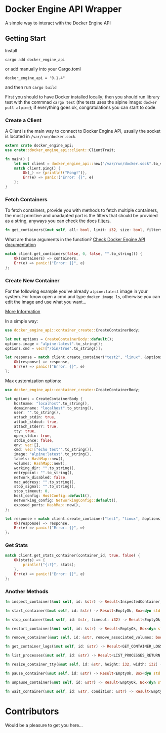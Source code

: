 # Docker Engine API Wrapper

A simple way to interact with the Docker Engine API

## Getting Start

Install

`cargo add docker_engine_api`

or add manually into your Cargo.toml

`docker_engine_api = "0.1.4"`

and then run `cargo build`

First you should to have Docker installed locally; then you should run library test with the commnad `cargo test` (the tests uses the alpine image: `docker pull alpine`); if everything goes ok, congratulations you can start to code.

### Create a Client

A Client is the main way to connect to Docker Engine API, usually the socket is located in `/var/run/docker.sock`.

```rust
extern crate docker_engine_api;
use crate::docker_engine_api::client::ClientTrait;

fn main() {
    let mut client = docker_engine_api::new("/var/run/docker.sock".to_string());
    match client.ping() {
        Ok(_) => {println!("Pong!")},
        Err(e) => panic!("Error: {}", e)
    };
}
```

### Fetch Containers

To fetch containers, provide you with methods to fetch multiple containers, the most primitive and unadapted part is the filters that should be provided as a string, anyways you can check the docs [filters](https://docs.docker.com/engine/api/v1.41/#tag/Container/operation/ContainerList).

```rust
fn get_containers(&mut self, all: bool, limit: i32, size: bool, filters: String) -> Result<Vec<Container>, Box<dyn std::error::Error + Send + Sync>>
```

What are those arguments in the function? [Check Docker Engine API documentation](https://docs.docker.com/engine/api/v1.41/#tag/Container/operation/ContainerList)


```rust
match client.get_containers(false, 0, false, "".to_string()) {
    Ok(containers) => containers,
    Err(e) => panic!("Error: {}", e)
};
```

### Create New Container

For the following example you've already `alpine:latest` image in your system. For know open a cmd and type `docker image ls`, otherwise you can edit the image and use what you want...

[More Information](https://docs.docker.com/engine/api/v1.41/#tag/Container/operation/ContainerCreate)

In a simple way:

```rust
use docker_engine_api::container_create::CreateContainerBody;

let mut options = CreateContainerBody::default();
options.image = "alpine:latest".to_string();
options.cmd = vec!["/bin/true".to_string()];

let response = match client.create_container("test2", "linux", &options) {
    Ok(response) => response,
    Err(e) => panic!("Error: {}", e)
};
```

Max customization options:

```rust
use docker_engine_api::container_create::CreateContainerBody;

let options = CreateContainerBody {
    hostname: "localhost".to_string(),
    domainname: "localhost".to_string(),
    user: "".to_string(),
    attach_stdin: true,
    attach_stdout: true,
    attach_stderr: true,
    tty: true,
    open_stdin: true,
    stdin_once: false,
    env: vec![],
    cmd: vec!["echo test'".to_string()],
    image: "alpine:latest".to_string(),
    labels: HashMap::new(),
    volumes: HashMap::new(),
    working_dir: "".to_string(),
    entrypoint: "".to_string(),
    network_disabled: false,
    mac_address: "".to_string(),
    stop_signal: "".to_string(),
    stop_timeout: 0,
    host_config: HostConfig::default(),
    networking_config: NetworkingConfig::default(),
    exposed_ports: HashMap::new(),
};

let response = match client.create_container("test", "linux", &options) {
    Ok(response) => response,
    Err(e) => panic!("Error: {}", e)
};
```

### Get Stats

```rust
match client.get_stats_container(container_id, true, false) {
    Ok(stats) => {
        println!("{:?}", stats);
    },
    Err(e) => panic!("Error: {}", e)
};
```

### Another Methods

```rust
fn inspect_container(&mut self, id: &str) -> Result<InspectedContainer, Box<dyn std::error::Error + Send + Sync>>
```

```rust
fn start_container(&mut self, id: &str) -> Result<EmptyOk, Box<dyn std::error::Error + Send + Sync>>
```

```rust
fn stop_container(&mut self, id: &str, timeout: i32) -> Result<EmptyOk, Box<dyn std::error::Error + Send + Sync>>
```

```rust
fn restart_container(&mut self, id: &str) -> Result<EmptyOk, Box<dyn std::error::Error + Send + Sync>>
```

```rust
fn remove_container(&mut self, id: &str, remove_associated_volumes: bool, force: bool, remove_specified_linked: bool) -> Result<EmptyOk, Box<dyn std::error::Error + Send + Sync>>
```

```rust
fn get_container_logs(&mut self, id: &str) -> Result<GET_CONTAINER_LOGS_RETURN, Box<dyn std::error::Error + Send + Sync>>
```

```rust
fn list_processes(&mut self, id: &str) -> Result<LIST_PROCESSES_RETURN, Box<dyn std::error::Error + Send + Sync>>
```

```rust
fn resize_container_tty(&mut self, id: &str, height: i32, width: i32) -> Result<EmptyOk, Box<dyn std::error::Error + Send + Sync>>
```

```rust
fn pause_container(&mut self, id: &str) -> Result<EmptyOk, Box<dyn std::error::Error + Send + Sync>>
```

```rust
fn unpause_container(&mut self, id: &str) -> Result<EmptyOk, Box<dyn std::error::Error + Send + Sync>>
```

```rust
fn wait_container(&mut self, id: &str, condition: &str) -> Result<EmptyOk, Box<dyn std::error::Error + Send + Sync>>
```

# Contributors

Would be a pleasure to get you here...